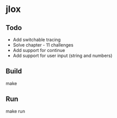 # jlox

## Todo

 - Add switchable tracing
 - Solve chapter - 11 challenges
 - Add support for continue
 - Add support for user input (string and numbers)

## Build
make 

## Run
make run
